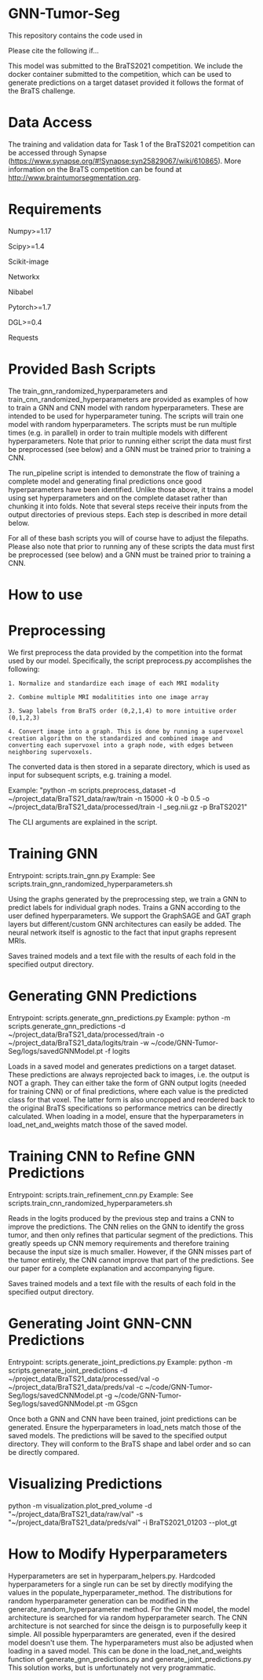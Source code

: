 # GNN-Tumor-Seg

This repository contains the code used in 

Please cite the following if...

This model was submitted to the BraTS2021 competition. We include the docker container submitted to the competition, which can be used to generate predictions on a target dataset provided it follows the format of the BraTS challenge.


# Data Access
The training and validation data for Task 1 of the BraTS2021 competition can be accessed through Synapse (https://www.synapse.org/#!Synapse:syn25829067/wiki/610865). More information on the BraTS competition can be found at http://www.braintumorsegmentation.org.


# Requirements
Numpy>=1.17

Scipy>=1.4

Scikit-image

Networkx

Nibabel

Pytorch>=1.7

DGL>=0.4

Requests

# Provided Bash Scripts

The train_gnn_randomized_hyperparameters and train_cnn_randomized_hyperparameters are provided as examples of how to train a GNN and CNN model with random hyperparameters. These are intended to be used for hyperparameter tuning.
The scripts will train one model with random hyperparameters. The scripts must be run multiple times (e.g. in parallel) in order to train multiple models with different hyperparameters.
Note that prior to running either script the data must first be preprocessed (see below) and a GNN must be trained prior to training a CNN.

The run_pipeline script is intended to demonstrate the flow of training a complete model and generating final predictions once good hyperparameters have been identified. Unlike those above, it trains a model using set hyperparameters and on the complete dataset rather than chunking it into folds. Note that several steps receive their inputs from the output directories of previous steps. Each step is described in more detail below.

For all of these bash scripts you will of course have to adjust the filepaths. Please also note that prior to running any of these scripts the data must first be preprocessed (see below) and a GNN must be trained prior to training a CNN.

# How to use

# Preprocessing

We first preprocess the data provided by the competition into the format used by our model. Specifically, the script preprocess.py accomplishes the following:

    1. Normalize and standardize each image of each MRI modality

    2. Combine multiple MRI modalitities into one image array

    3. Swap labels from BraTS order (0,2,1,4) to more intuitive order (0,1,2,3)

    4. Convert image into a graph. This is done by running a supervoxel creation algorithm on the standardized and combined image and converting each supervoxel into a graph node, with edges between neighboring supervoxels.

The converted data is then stored in a separate directory, which is used as input for subsequent scripts, e.g. training a model.

Example: "python -m scripts.preprocess_dataset -d ~/project_data/BraTS21_data/raw/train -n 15000 -k 0 -b 0.5 -o ~/project_data/BraTS21_data/processed/train -l _seg.nii.gz -p BraTS2021"

The CLI arguments are explained in the script.

# Training GNN

Entrypoint: scripts.train_gnn.py
Example: See scripts.train_gnn_randomized_hyperparameters.sh

Using the graphs generated by the preprocessing step, we train a GNN to predict labels for individual graph nodes. Trains a GNN according to the user defined hyperparameters. We support the GraphSAGE and GAT graph layers but different/custom GNN architectures can easily be added.
The neural network itself is agnostic to the fact that input graphs represent MRIs.

Saves trained models and a text file with the results of each fold in the specified output directory.

# Generating GNN Predictions

Entrypoint: scripts.generate_gnn_predictions.py
Example: python -m scripts.generate_gnn_predictions -d ~/project_data/BraTS21_data/processed/train -o ~/project_data/BraTS21_data/logits/train -w ~/code/GNN-Tumor-Seg/logs/savedGNNModel.pt  -f logits

Loads in a saved model and generates predictions on a target dataset. These predictions are always reprojected back to images, i.e. the output is NOT a graph. They can either take the form of GNN output logits (needed for training CNN) or of final predictions, where each value is the predicted class for that voxel. The latter form is also uncropped and reordered back to the original BraTS specifications so performance metrics can be directly calculated. 
When loading in a model, ensure that the hyperparameters in load_net_and_weights match those of the saved model.

# Training CNN to Refine GNN Predictions

Entrypoint: scripts.train_refinement_cnn.py
Example: See scripts.train_cnn_randomized_hyperparameters.sh

Reads in the logits produced by the previous step and trains a CNN to improve the predictions. The CNN relies on the GNN to identify the gross tumor, and then only refines that particular segment of the predictions. This greatly speeds up CNN memory requirements and therefore training because the input size is much smaller. However, if the GNN misses part of the tumor entirely, the CNN cannot improve that part of the predictions.
See our paper for a complete explanation and accompanying figure.

Saves trained models and a text file with the results of each fold in the specified output directory.

# Generating Joint GNN-CNN Predictions

Entrypoint: scripts.generate_joint_predictions.py
Example: python -m scripts.generate_joint_predictions -d ~/project_data/BraTS21_data/processed/val -o ~/project_data/BraTS21_data/preds/val -c ~/code/GNN-Tumor-Seg/logs/savedCNNModel.pt -g ~/code/GNN-Tumor-Seg/logs/savedGNNModel.pt -m GSgcn

Once both a GNN and CNN have been trained, joint predictions can be generated. Ensure the hyperparameters in load_nets match those of the saved models. The predictions will be saved to the specified output directory. They will conform to the BraTS shape and label order and so can be directly compared.


# Visualizing Predictions

python -m visualization.plot_pred_volume -d "~/project_data/BraTS21_data/raw/val" -s "~/project_data/BraTS21_data/preds/val" -i BraTS2021_01203 --plot_gt

# How to Modify Hyperparameters
Hyperparameters are set in hyperparam_helpers.py. Hardcoded hyperparameters for a single run can be set by directly modifying the values in the populate_hyperparameter_method.
The distributions for random hyperparameter generation can be modified in the generate_random_hyperparameter method.
For the GNN model, the model architecture is searched for via random hyperparameter search. The CNN architecture is not searched for since the deisgn is to purposefully keep it simple.
All possible hyperparamters are generated, even if the desired model doesn't use them.
The hyperparameters must also be adjusted when loading in a saved model. This can be done in the load_net_and_weights function of generate_gnn_predictions.py and generate_joint_predictions.py
This solution works, but is unfortunately not very programmatic.
